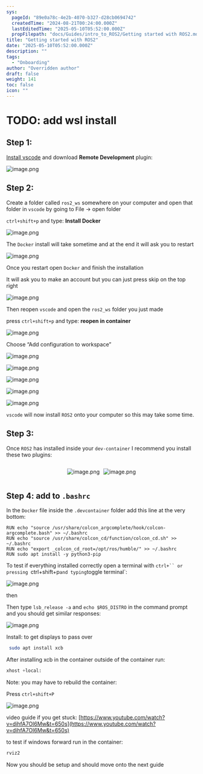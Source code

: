 ```yaml
---
sys:
  pageId: "89e0a78c-4e2b-4070-b327-d28cb0694742"
  createdTime: "2024-08-21T00:24:00.000Z"
  lastEditedTime: "2025-05-10T05:52:00.000Z"
  propFilepath: "docs/Guides/intro_to_ROS2/Getting started with ROS2.md"
title: "Getting started with ROS2"
date: "2025-05-10T05:52:00.000Z"
description: ""
tags:
  - "Onboarding"
author: "Overridden author"
draft: false
weight: 141
toc: false
icon: ""
---
```


# TODO: add wsl install

## Step 1:

[Install vscode](https://code.visualstudio.com/download) and download **Remote Development** plugin:

![image.png](https://prod-files-secure.s3.us-west-2.amazonaws.com/d518164a-d88e-44d1-a4ee-3adb3bd8bce0/efb52993-1881-4a40-b95e-6f020334f022/image.png?X-Amz-Algorithm=AWS4-HMAC-SHA256&X-Amz-Content-Sha256=UNSIGNED-PAYLOAD&X-Amz-Credential=ASIAZI2LB466YIOKMFQU%2F20250619%2Fus-west-2%2Fs3%2Faws4_request&X-Amz-Date=20250619T071010Z&X-Amz-Expires=3600&X-Amz-Security-Token=IQoJb3JpZ2luX2VjELf%2F%2F%2F%2F%2F%2F%2F%2F%2F%2FwEaCXVzLXdlc3QtMiJHMEUCIDo6w9STWzhQ5o3%2BWsYfmfAsjW0vB6pl%2FaQ08qlz%2BXt6AiEAioh1k%2B8q8A4X6U88WIdvXz41G6FsfcRC3xcdpxtA7OwqiAQIoP%2F%2F%2F%2F%2F%2F%2F%2F%2F%2FARAAGgw2Mzc0MjMxODM4MDUiDAmiiUxmyUNSCYrNUircA%2Bp3yJZ0VuF3FKkWOYU26gG0esI%2BYQIj0oli9d3baG3M8DDcAAg79WYf41SdqmW%2Bvx26tHINGTGMPVi5uD5TPAhEdrvkJGaVAZV79LuIz2Tt9oj%2B0MMhWV9ouWQBPOA4HBe8WEe2ZYzUR1a4EI4UnafqwTduj17KRW3Gsl3AexGNOpeTHC0BENLu0dE%2FTQ3ct7WvCFJJtj%2Bss6lmwJzxq%2F%2B3RxmKjx1VmnZilSqemWnrx9vo8eKoWQrWFidEVQftZksV00y%2FtJ1F1NPXJLYXMt8g0MwdHgIdKS3ekaGgKtC7CpraLwf88ladItW6LtDo2pd4Zf%2Fu12cx6neYoGcAcRs5Yo5A4Sg%2BzG7qAosN2HeVGA%2BsGLRkSAjUl7SuGjTxrz0h%2BsufGnqqEb99W1cqCkpAyVS5LSxPsf6LcJPIZTXc7K9K0QqAJnfKBROQF%2Bypw17G8EfGWF8OBb8KZEwVRrZ24OdjiLhkegTYxmK0YfakA3rFdHIfNNDqCSpj3qkRzxN6G3uok2Wbl0PAX9KMvCzrHphPxz7oG8LFZWLvZQqx2RB8GoFkdsBThbCRnHfgrDcCBXhzoxCxaWeVo8v4iSabRQeubjrkNkm94blFleCC1XuLV3WrkQ5IROCSML7fzsIGOqUB3859lpZTCLJk%2Ba1svfUwP93365nlqaOUgMGLI427T%2F8yJ%2Foim5uxCYqdfubN02QuggwhofgabKLagWtL4BeE9H0%2ByCVZ7LVQGo6ErIVPb06%2FisPzgcT9R8iv4cuSIRVz2Qj7e0l%2Bidm3dxl9Y%2FYGz2prtY4gIHdtzg%2F6IETXVN5ksCPNIfs4LoAGgCaUOjTtij5r%2Bm5xwsqVuolBQFK09otxu5tU&X-Amz-Signature=9a17ced42b37efd7940d32a8996cd1e12c4db7122b3ddc2242d69a9e64dc505e&X-Amz-SignedHeaders=host&x-amz-checksum-mode=ENABLED&x-id=GetObject)

## Step 2:

Create a folder called `ros2_ws` somewhere on your computer and open that folder in `vscode` by going to File → open folder 

`ctrl+shift+p` and type: **Install Docker**

![image.png](https://prod-files-secure.s3.us-west-2.amazonaws.com/d518164a-d88e-44d1-a4ee-3adb3bd8bce0/2269dc0e-1cd5-47ff-bceb-c04ad9b2eab0/image.png?X-Amz-Algorithm=AWS4-HMAC-SHA256&X-Amz-Content-Sha256=UNSIGNED-PAYLOAD&X-Amz-Credential=ASIAZI2LB466YIOKMFQU%2F20250619%2Fus-west-2%2Fs3%2Faws4_request&X-Amz-Date=20250619T071010Z&X-Amz-Expires=3600&X-Amz-Security-Token=IQoJb3JpZ2luX2VjELf%2F%2F%2F%2F%2F%2F%2F%2F%2F%2FwEaCXVzLXdlc3QtMiJHMEUCIDo6w9STWzhQ5o3%2BWsYfmfAsjW0vB6pl%2FaQ08qlz%2BXt6AiEAioh1k%2B8q8A4X6U88WIdvXz41G6FsfcRC3xcdpxtA7OwqiAQIoP%2F%2F%2F%2F%2F%2F%2F%2F%2F%2FARAAGgw2Mzc0MjMxODM4MDUiDAmiiUxmyUNSCYrNUircA%2Bp3yJZ0VuF3FKkWOYU26gG0esI%2BYQIj0oli9d3baG3M8DDcAAg79WYf41SdqmW%2Bvx26tHINGTGMPVi5uD5TPAhEdrvkJGaVAZV79LuIz2Tt9oj%2B0MMhWV9ouWQBPOA4HBe8WEe2ZYzUR1a4EI4UnafqwTduj17KRW3Gsl3AexGNOpeTHC0BENLu0dE%2FTQ3ct7WvCFJJtj%2Bss6lmwJzxq%2F%2B3RxmKjx1VmnZilSqemWnrx9vo8eKoWQrWFidEVQftZksV00y%2FtJ1F1NPXJLYXMt8g0MwdHgIdKS3ekaGgKtC7CpraLwf88ladItW6LtDo2pd4Zf%2Fu12cx6neYoGcAcRs5Yo5A4Sg%2BzG7qAosN2HeVGA%2BsGLRkSAjUl7SuGjTxrz0h%2BsufGnqqEb99W1cqCkpAyVS5LSxPsf6LcJPIZTXc7K9K0QqAJnfKBROQF%2Bypw17G8EfGWF8OBb8KZEwVRrZ24OdjiLhkegTYxmK0YfakA3rFdHIfNNDqCSpj3qkRzxN6G3uok2Wbl0PAX9KMvCzrHphPxz7oG8LFZWLvZQqx2RB8GoFkdsBThbCRnHfgrDcCBXhzoxCxaWeVo8v4iSabRQeubjrkNkm94blFleCC1XuLV3WrkQ5IROCSML7fzsIGOqUB3859lpZTCLJk%2Ba1svfUwP93365nlqaOUgMGLI427T%2F8yJ%2Foim5uxCYqdfubN02QuggwhofgabKLagWtL4BeE9H0%2ByCVZ7LVQGo6ErIVPb06%2FisPzgcT9R8iv4cuSIRVz2Qj7e0l%2Bidm3dxl9Y%2FYGz2prtY4gIHdtzg%2F6IETXVN5ksCPNIfs4LoAGgCaUOjTtij5r%2Bm5xwsqVuolBQFK09otxu5tU&X-Amz-Signature=d0ca2945209fde7545e4c4680433eacd50bdb488c9b8feb082424585b55445d0&X-Amz-SignedHeaders=host&x-amz-checksum-mode=ENABLED&x-id=GetObject)

The `Docker` install will take sometime and at the end it will ask you to restart

![image.png](https://prod-files-secure.s3.us-west-2.amazonaws.com/d518164a-d88e-44d1-a4ee-3adb3bd8bce0/ed233f78-be33-4b1f-b89c-9c346c0e961e/image.png?X-Amz-Algorithm=AWS4-HMAC-SHA256&X-Amz-Content-Sha256=UNSIGNED-PAYLOAD&X-Amz-Credential=ASIAZI2LB466YIOKMFQU%2F20250619%2Fus-west-2%2Fs3%2Faws4_request&X-Amz-Date=20250619T071010Z&X-Amz-Expires=3600&X-Amz-Security-Token=IQoJb3JpZ2luX2VjELf%2F%2F%2F%2F%2F%2F%2F%2F%2F%2FwEaCXVzLXdlc3QtMiJHMEUCIDo6w9STWzhQ5o3%2BWsYfmfAsjW0vB6pl%2FaQ08qlz%2BXt6AiEAioh1k%2B8q8A4X6U88WIdvXz41G6FsfcRC3xcdpxtA7OwqiAQIoP%2F%2F%2F%2F%2F%2F%2F%2F%2F%2FARAAGgw2Mzc0MjMxODM4MDUiDAmiiUxmyUNSCYrNUircA%2Bp3yJZ0VuF3FKkWOYU26gG0esI%2BYQIj0oli9d3baG3M8DDcAAg79WYf41SdqmW%2Bvx26tHINGTGMPVi5uD5TPAhEdrvkJGaVAZV79LuIz2Tt9oj%2B0MMhWV9ouWQBPOA4HBe8WEe2ZYzUR1a4EI4UnafqwTduj17KRW3Gsl3AexGNOpeTHC0BENLu0dE%2FTQ3ct7WvCFJJtj%2Bss6lmwJzxq%2F%2B3RxmKjx1VmnZilSqemWnrx9vo8eKoWQrWFidEVQftZksV00y%2FtJ1F1NPXJLYXMt8g0MwdHgIdKS3ekaGgKtC7CpraLwf88ladItW6LtDo2pd4Zf%2Fu12cx6neYoGcAcRs5Yo5A4Sg%2BzG7qAosN2HeVGA%2BsGLRkSAjUl7SuGjTxrz0h%2BsufGnqqEb99W1cqCkpAyVS5LSxPsf6LcJPIZTXc7K9K0QqAJnfKBROQF%2Bypw17G8EfGWF8OBb8KZEwVRrZ24OdjiLhkegTYxmK0YfakA3rFdHIfNNDqCSpj3qkRzxN6G3uok2Wbl0PAX9KMvCzrHphPxz7oG8LFZWLvZQqx2RB8GoFkdsBThbCRnHfgrDcCBXhzoxCxaWeVo8v4iSabRQeubjrkNkm94blFleCC1XuLV3WrkQ5IROCSML7fzsIGOqUB3859lpZTCLJk%2Ba1svfUwP93365nlqaOUgMGLI427T%2F8yJ%2Foim5uxCYqdfubN02QuggwhofgabKLagWtL4BeE9H0%2ByCVZ7LVQGo6ErIVPb06%2FisPzgcT9R8iv4cuSIRVz2Qj7e0l%2Bidm3dxl9Y%2FYGz2prtY4gIHdtzg%2F6IETXVN5ksCPNIfs4LoAGgCaUOjTtij5r%2Bm5xwsqVuolBQFK09otxu5tU&X-Amz-Signature=8b8d6ccf3246421a6abb05ddef6f72fe3eaba8ce0d6a4776e1d06138e4fa5c55&X-Amz-SignedHeaders=host&x-amz-checksum-mode=ENABLED&x-id=GetObject)

Once you restart open `Docker` and finish the installation

It will ask you to make an account but you can just press skip on the top right

![image.png](https://prod-files-secure.s3.us-west-2.amazonaws.com/d518164a-d88e-44d1-a4ee-3adb3bd8bce0/21010ad9-1659-4fd9-9f59-9932a09b2a3d/image.png?X-Amz-Algorithm=AWS4-HMAC-SHA256&X-Amz-Content-Sha256=UNSIGNED-PAYLOAD&X-Amz-Credential=ASIAZI2LB466YIOKMFQU%2F20250619%2Fus-west-2%2Fs3%2Faws4_request&X-Amz-Date=20250619T071010Z&X-Amz-Expires=3600&X-Amz-Security-Token=IQoJb3JpZ2luX2VjELf%2F%2F%2F%2F%2F%2F%2F%2F%2F%2FwEaCXVzLXdlc3QtMiJHMEUCIDo6w9STWzhQ5o3%2BWsYfmfAsjW0vB6pl%2FaQ08qlz%2BXt6AiEAioh1k%2B8q8A4X6U88WIdvXz41G6FsfcRC3xcdpxtA7OwqiAQIoP%2F%2F%2F%2F%2F%2F%2F%2F%2F%2FARAAGgw2Mzc0MjMxODM4MDUiDAmiiUxmyUNSCYrNUircA%2Bp3yJZ0VuF3FKkWOYU26gG0esI%2BYQIj0oli9d3baG3M8DDcAAg79WYf41SdqmW%2Bvx26tHINGTGMPVi5uD5TPAhEdrvkJGaVAZV79LuIz2Tt9oj%2B0MMhWV9ouWQBPOA4HBe8WEe2ZYzUR1a4EI4UnafqwTduj17KRW3Gsl3AexGNOpeTHC0BENLu0dE%2FTQ3ct7WvCFJJtj%2Bss6lmwJzxq%2F%2B3RxmKjx1VmnZilSqemWnrx9vo8eKoWQrWFidEVQftZksV00y%2FtJ1F1NPXJLYXMt8g0MwdHgIdKS3ekaGgKtC7CpraLwf88ladItW6LtDo2pd4Zf%2Fu12cx6neYoGcAcRs5Yo5A4Sg%2BzG7qAosN2HeVGA%2BsGLRkSAjUl7SuGjTxrz0h%2BsufGnqqEb99W1cqCkpAyVS5LSxPsf6LcJPIZTXc7K9K0QqAJnfKBROQF%2Bypw17G8EfGWF8OBb8KZEwVRrZ24OdjiLhkegTYxmK0YfakA3rFdHIfNNDqCSpj3qkRzxN6G3uok2Wbl0PAX9KMvCzrHphPxz7oG8LFZWLvZQqx2RB8GoFkdsBThbCRnHfgrDcCBXhzoxCxaWeVo8v4iSabRQeubjrkNkm94blFleCC1XuLV3WrkQ5IROCSML7fzsIGOqUB3859lpZTCLJk%2Ba1svfUwP93365nlqaOUgMGLI427T%2F8yJ%2Foim5uxCYqdfubN02QuggwhofgabKLagWtL4BeE9H0%2ByCVZ7LVQGo6ErIVPb06%2FisPzgcT9R8iv4cuSIRVz2Qj7e0l%2Bidm3dxl9Y%2FYGz2prtY4gIHdtzg%2F6IETXVN5ksCPNIfs4LoAGgCaUOjTtij5r%2Bm5xwsqVuolBQFK09otxu5tU&X-Amz-Signature=e4adde2e9276d6616ed98a3f0f177bc85ce2fe696d4c4a2ddc661e09d428c987&X-Amz-SignedHeaders=host&x-amz-checksum-mode=ENABLED&x-id=GetObject)

Then reopen `vscode` and open the `ros2_ws` folder you just made

press `ctrl+shift+p` and type: **reopen in container**

![image.png](https://prod-files-secure.s3.us-west-2.amazonaws.com/d518164a-d88e-44d1-a4ee-3adb3bd8bce0/4e93b8c2-41ad-488c-8095-c74205196118/image.png?X-Amz-Algorithm=AWS4-HMAC-SHA256&X-Amz-Content-Sha256=UNSIGNED-PAYLOAD&X-Amz-Credential=ASIAZI2LB466YIOKMFQU%2F20250619%2Fus-west-2%2Fs3%2Faws4_request&X-Amz-Date=20250619T071010Z&X-Amz-Expires=3600&X-Amz-Security-Token=IQoJb3JpZ2luX2VjELf%2F%2F%2F%2F%2F%2F%2F%2F%2F%2FwEaCXVzLXdlc3QtMiJHMEUCIDo6w9STWzhQ5o3%2BWsYfmfAsjW0vB6pl%2FaQ08qlz%2BXt6AiEAioh1k%2B8q8A4X6U88WIdvXz41G6FsfcRC3xcdpxtA7OwqiAQIoP%2F%2F%2F%2F%2F%2F%2F%2F%2F%2FARAAGgw2Mzc0MjMxODM4MDUiDAmiiUxmyUNSCYrNUircA%2Bp3yJZ0VuF3FKkWOYU26gG0esI%2BYQIj0oli9d3baG3M8DDcAAg79WYf41SdqmW%2Bvx26tHINGTGMPVi5uD5TPAhEdrvkJGaVAZV79LuIz2Tt9oj%2B0MMhWV9ouWQBPOA4HBe8WEe2ZYzUR1a4EI4UnafqwTduj17KRW3Gsl3AexGNOpeTHC0BENLu0dE%2FTQ3ct7WvCFJJtj%2Bss6lmwJzxq%2F%2B3RxmKjx1VmnZilSqemWnrx9vo8eKoWQrWFidEVQftZksV00y%2FtJ1F1NPXJLYXMt8g0MwdHgIdKS3ekaGgKtC7CpraLwf88ladItW6LtDo2pd4Zf%2Fu12cx6neYoGcAcRs5Yo5A4Sg%2BzG7qAosN2HeVGA%2BsGLRkSAjUl7SuGjTxrz0h%2BsufGnqqEb99W1cqCkpAyVS5LSxPsf6LcJPIZTXc7K9K0QqAJnfKBROQF%2Bypw17G8EfGWF8OBb8KZEwVRrZ24OdjiLhkegTYxmK0YfakA3rFdHIfNNDqCSpj3qkRzxN6G3uok2Wbl0PAX9KMvCzrHphPxz7oG8LFZWLvZQqx2RB8GoFkdsBThbCRnHfgrDcCBXhzoxCxaWeVo8v4iSabRQeubjrkNkm94blFleCC1XuLV3WrkQ5IROCSML7fzsIGOqUB3859lpZTCLJk%2Ba1svfUwP93365nlqaOUgMGLI427T%2F8yJ%2Foim5uxCYqdfubN02QuggwhofgabKLagWtL4BeE9H0%2ByCVZ7LVQGo6ErIVPb06%2FisPzgcT9R8iv4cuSIRVz2Qj7e0l%2Bidm3dxl9Y%2FYGz2prtY4gIHdtzg%2F6IETXVN5ksCPNIfs4LoAGgCaUOjTtij5r%2Bm5xwsqVuolBQFK09otxu5tU&X-Amz-Signature=8d175dcb1d9ea16d24cb4c405a4d656918892569940897f43a8d8f3685e2646d&X-Amz-SignedHeaders=host&x-amz-checksum-mode=ENABLED&x-id=GetObject)

Choose “Add configuration to workspace”

![image.png](https://prod-files-secure.s3.us-west-2.amazonaws.com/d518164a-d88e-44d1-a4ee-3adb3bd8bce0/9560b282-5060-4989-ba37-97e7b2c22476/image.png?X-Amz-Algorithm=AWS4-HMAC-SHA256&X-Amz-Content-Sha256=UNSIGNED-PAYLOAD&X-Amz-Credential=ASIAZI2LB466YIOKMFQU%2F20250619%2Fus-west-2%2Fs3%2Faws4_request&X-Amz-Date=20250619T071010Z&X-Amz-Expires=3600&X-Amz-Security-Token=IQoJb3JpZ2luX2VjELf%2F%2F%2F%2F%2F%2F%2F%2F%2F%2FwEaCXVzLXdlc3QtMiJHMEUCIDo6w9STWzhQ5o3%2BWsYfmfAsjW0vB6pl%2FaQ08qlz%2BXt6AiEAioh1k%2B8q8A4X6U88WIdvXz41G6FsfcRC3xcdpxtA7OwqiAQIoP%2F%2F%2F%2F%2F%2F%2F%2F%2F%2FARAAGgw2Mzc0MjMxODM4MDUiDAmiiUxmyUNSCYrNUircA%2Bp3yJZ0VuF3FKkWOYU26gG0esI%2BYQIj0oli9d3baG3M8DDcAAg79WYf41SdqmW%2Bvx26tHINGTGMPVi5uD5TPAhEdrvkJGaVAZV79LuIz2Tt9oj%2B0MMhWV9ouWQBPOA4HBe8WEe2ZYzUR1a4EI4UnafqwTduj17KRW3Gsl3AexGNOpeTHC0BENLu0dE%2FTQ3ct7WvCFJJtj%2Bss6lmwJzxq%2F%2B3RxmKjx1VmnZilSqemWnrx9vo8eKoWQrWFidEVQftZksV00y%2FtJ1F1NPXJLYXMt8g0MwdHgIdKS3ekaGgKtC7CpraLwf88ladItW6LtDo2pd4Zf%2Fu12cx6neYoGcAcRs5Yo5A4Sg%2BzG7qAosN2HeVGA%2BsGLRkSAjUl7SuGjTxrz0h%2BsufGnqqEb99W1cqCkpAyVS5LSxPsf6LcJPIZTXc7K9K0QqAJnfKBROQF%2Bypw17G8EfGWF8OBb8KZEwVRrZ24OdjiLhkegTYxmK0YfakA3rFdHIfNNDqCSpj3qkRzxN6G3uok2Wbl0PAX9KMvCzrHphPxz7oG8LFZWLvZQqx2RB8GoFkdsBThbCRnHfgrDcCBXhzoxCxaWeVo8v4iSabRQeubjrkNkm94blFleCC1XuLV3WrkQ5IROCSML7fzsIGOqUB3859lpZTCLJk%2Ba1svfUwP93365nlqaOUgMGLI427T%2F8yJ%2Foim5uxCYqdfubN02QuggwhofgabKLagWtL4BeE9H0%2ByCVZ7LVQGo6ErIVPb06%2FisPzgcT9R8iv4cuSIRVz2Qj7e0l%2Bidm3dxl9Y%2FYGz2prtY4gIHdtzg%2F6IETXVN5ksCPNIfs4LoAGgCaUOjTtij5r%2Bm5xwsqVuolBQFK09otxu5tU&X-Amz-Signature=0c764740256551da54ecbdebd13822bd56c9117928bf9f6ce1f87aacb41aaf8f&X-Amz-SignedHeaders=host&x-amz-checksum-mode=ENABLED&x-id=GetObject)

![image.png](https://prod-files-secure.s3.us-west-2.amazonaws.com/d518164a-d88e-44d1-a4ee-3adb3bd8bce0/2ee63f81-886b-48e8-a553-dc6e5eac99e4/image.png?X-Amz-Algorithm=AWS4-HMAC-SHA256&X-Amz-Content-Sha256=UNSIGNED-PAYLOAD&X-Amz-Credential=ASIAZI2LB466YIOKMFQU%2F20250619%2Fus-west-2%2Fs3%2Faws4_request&X-Amz-Date=20250619T071010Z&X-Amz-Expires=3600&X-Amz-Security-Token=IQoJb3JpZ2luX2VjELf%2F%2F%2F%2F%2F%2F%2F%2F%2F%2FwEaCXVzLXdlc3QtMiJHMEUCIDo6w9STWzhQ5o3%2BWsYfmfAsjW0vB6pl%2FaQ08qlz%2BXt6AiEAioh1k%2B8q8A4X6U88WIdvXz41G6FsfcRC3xcdpxtA7OwqiAQIoP%2F%2F%2F%2F%2F%2F%2F%2F%2F%2FARAAGgw2Mzc0MjMxODM4MDUiDAmiiUxmyUNSCYrNUircA%2Bp3yJZ0VuF3FKkWOYU26gG0esI%2BYQIj0oli9d3baG3M8DDcAAg79WYf41SdqmW%2Bvx26tHINGTGMPVi5uD5TPAhEdrvkJGaVAZV79LuIz2Tt9oj%2B0MMhWV9ouWQBPOA4HBe8WEe2ZYzUR1a4EI4UnafqwTduj17KRW3Gsl3AexGNOpeTHC0BENLu0dE%2FTQ3ct7WvCFJJtj%2Bss6lmwJzxq%2F%2B3RxmKjx1VmnZilSqemWnrx9vo8eKoWQrWFidEVQftZksV00y%2FtJ1F1NPXJLYXMt8g0MwdHgIdKS3ekaGgKtC7CpraLwf88ladItW6LtDo2pd4Zf%2Fu12cx6neYoGcAcRs5Yo5A4Sg%2BzG7qAosN2HeVGA%2BsGLRkSAjUl7SuGjTxrz0h%2BsufGnqqEb99W1cqCkpAyVS5LSxPsf6LcJPIZTXc7K9K0QqAJnfKBROQF%2Bypw17G8EfGWF8OBb8KZEwVRrZ24OdjiLhkegTYxmK0YfakA3rFdHIfNNDqCSpj3qkRzxN6G3uok2Wbl0PAX9KMvCzrHphPxz7oG8LFZWLvZQqx2RB8GoFkdsBThbCRnHfgrDcCBXhzoxCxaWeVo8v4iSabRQeubjrkNkm94blFleCC1XuLV3WrkQ5IROCSML7fzsIGOqUB3859lpZTCLJk%2Ba1svfUwP93365nlqaOUgMGLI427T%2F8yJ%2Foim5uxCYqdfubN02QuggwhofgabKLagWtL4BeE9H0%2ByCVZ7LVQGo6ErIVPb06%2FisPzgcT9R8iv4cuSIRVz2Qj7e0l%2Bidm3dxl9Y%2FYGz2prtY4gIHdtzg%2F6IETXVN5ksCPNIfs4LoAGgCaUOjTtij5r%2Bm5xwsqVuolBQFK09otxu5tU&X-Amz-Signature=e45558270824605889eed28269085e1b7b41a5618ab7fc2654b879da349235b4&X-Amz-SignedHeaders=host&x-amz-checksum-mode=ENABLED&x-id=GetObject)

![image.png](https://prod-files-secure.s3.us-west-2.amazonaws.com/d518164a-d88e-44d1-a4ee-3adb3bd8bce0/ae1580b2-b048-407e-aed9-b584224a7a04/image.png?X-Amz-Algorithm=AWS4-HMAC-SHA256&X-Amz-Content-Sha256=UNSIGNED-PAYLOAD&X-Amz-Credential=ASIAZI2LB466YIOKMFQU%2F20250619%2Fus-west-2%2Fs3%2Faws4_request&X-Amz-Date=20250619T071010Z&X-Amz-Expires=3600&X-Amz-Security-Token=IQoJb3JpZ2luX2VjELf%2F%2F%2F%2F%2F%2F%2F%2F%2F%2FwEaCXVzLXdlc3QtMiJHMEUCIDo6w9STWzhQ5o3%2BWsYfmfAsjW0vB6pl%2FaQ08qlz%2BXt6AiEAioh1k%2B8q8A4X6U88WIdvXz41G6FsfcRC3xcdpxtA7OwqiAQIoP%2F%2F%2F%2F%2F%2F%2F%2F%2F%2FARAAGgw2Mzc0MjMxODM4MDUiDAmiiUxmyUNSCYrNUircA%2Bp3yJZ0VuF3FKkWOYU26gG0esI%2BYQIj0oli9d3baG3M8DDcAAg79WYf41SdqmW%2Bvx26tHINGTGMPVi5uD5TPAhEdrvkJGaVAZV79LuIz2Tt9oj%2B0MMhWV9ouWQBPOA4HBe8WEe2ZYzUR1a4EI4UnafqwTduj17KRW3Gsl3AexGNOpeTHC0BENLu0dE%2FTQ3ct7WvCFJJtj%2Bss6lmwJzxq%2F%2B3RxmKjx1VmnZilSqemWnrx9vo8eKoWQrWFidEVQftZksV00y%2FtJ1F1NPXJLYXMt8g0MwdHgIdKS3ekaGgKtC7CpraLwf88ladItW6LtDo2pd4Zf%2Fu12cx6neYoGcAcRs5Yo5A4Sg%2BzG7qAosN2HeVGA%2BsGLRkSAjUl7SuGjTxrz0h%2BsufGnqqEb99W1cqCkpAyVS5LSxPsf6LcJPIZTXc7K9K0QqAJnfKBROQF%2Bypw17G8EfGWF8OBb8KZEwVRrZ24OdjiLhkegTYxmK0YfakA3rFdHIfNNDqCSpj3qkRzxN6G3uok2Wbl0PAX9KMvCzrHphPxz7oG8LFZWLvZQqx2RB8GoFkdsBThbCRnHfgrDcCBXhzoxCxaWeVo8v4iSabRQeubjrkNkm94blFleCC1XuLV3WrkQ5IROCSML7fzsIGOqUB3859lpZTCLJk%2Ba1svfUwP93365nlqaOUgMGLI427T%2F8yJ%2Foim5uxCYqdfubN02QuggwhofgabKLagWtL4BeE9H0%2ByCVZ7LVQGo6ErIVPb06%2FisPzgcT9R8iv4cuSIRVz2Qj7e0l%2Bidm3dxl9Y%2FYGz2prtY4gIHdtzg%2F6IETXVN5ksCPNIfs4LoAGgCaUOjTtij5r%2Bm5xwsqVuolBQFK09otxu5tU&X-Amz-Signature=2200d97908d23c1397469fdf9d47ba2c9d2948afc53a141e0fb9d8037af44fb6&X-Amz-SignedHeaders=host&x-amz-checksum-mode=ENABLED&x-id=GetObject)

![image.png](https://prod-files-secure.s3.us-west-2.amazonaws.com/d518164a-d88e-44d1-a4ee-3adb3bd8bce0/53255b28-f75e-430f-b9e3-c0ac8577e42b/image.png?X-Amz-Algorithm=AWS4-HMAC-SHA256&X-Amz-Content-Sha256=UNSIGNED-PAYLOAD&X-Amz-Credential=ASIAZI2LB466YIOKMFQU%2F20250619%2Fus-west-2%2Fs3%2Faws4_request&X-Amz-Date=20250619T071010Z&X-Amz-Expires=3600&X-Amz-Security-Token=IQoJb3JpZ2luX2VjELf%2F%2F%2F%2F%2F%2F%2F%2F%2F%2FwEaCXVzLXdlc3QtMiJHMEUCIDo6w9STWzhQ5o3%2BWsYfmfAsjW0vB6pl%2FaQ08qlz%2BXt6AiEAioh1k%2B8q8A4X6U88WIdvXz41G6FsfcRC3xcdpxtA7OwqiAQIoP%2F%2F%2F%2F%2F%2F%2F%2F%2F%2FARAAGgw2Mzc0MjMxODM4MDUiDAmiiUxmyUNSCYrNUircA%2Bp3yJZ0VuF3FKkWOYU26gG0esI%2BYQIj0oli9d3baG3M8DDcAAg79WYf41SdqmW%2Bvx26tHINGTGMPVi5uD5TPAhEdrvkJGaVAZV79LuIz2Tt9oj%2B0MMhWV9ouWQBPOA4HBe8WEe2ZYzUR1a4EI4UnafqwTduj17KRW3Gsl3AexGNOpeTHC0BENLu0dE%2FTQ3ct7WvCFJJtj%2Bss6lmwJzxq%2F%2B3RxmKjx1VmnZilSqemWnrx9vo8eKoWQrWFidEVQftZksV00y%2FtJ1F1NPXJLYXMt8g0MwdHgIdKS3ekaGgKtC7CpraLwf88ladItW6LtDo2pd4Zf%2Fu12cx6neYoGcAcRs5Yo5A4Sg%2BzG7qAosN2HeVGA%2BsGLRkSAjUl7SuGjTxrz0h%2BsufGnqqEb99W1cqCkpAyVS5LSxPsf6LcJPIZTXc7K9K0QqAJnfKBROQF%2Bypw17G8EfGWF8OBb8KZEwVRrZ24OdjiLhkegTYxmK0YfakA3rFdHIfNNDqCSpj3qkRzxN6G3uok2Wbl0PAX9KMvCzrHphPxz7oG8LFZWLvZQqx2RB8GoFkdsBThbCRnHfgrDcCBXhzoxCxaWeVo8v4iSabRQeubjrkNkm94blFleCC1XuLV3WrkQ5IROCSML7fzsIGOqUB3859lpZTCLJk%2Ba1svfUwP93365nlqaOUgMGLI427T%2F8yJ%2Foim5uxCYqdfubN02QuggwhofgabKLagWtL4BeE9H0%2ByCVZ7LVQGo6ErIVPb06%2FisPzgcT9R8iv4cuSIRVz2Qj7e0l%2Bidm3dxl9Y%2FYGz2prtY4gIHdtzg%2F6IETXVN5ksCPNIfs4LoAGgCaUOjTtij5r%2Bm5xwsqVuolBQFK09otxu5tU&X-Amz-Signature=9f4aec25c9dcd69bcb2b60abb34fdd9028847a13f9fb86cba0635455a4de1bae&X-Amz-SignedHeaders=host&x-amz-checksum-mode=ENABLED&x-id=GetObject)

![image.png](https://prod-files-secure.s3.us-west-2.amazonaws.com/d518164a-d88e-44d1-a4ee-3adb3bd8bce0/7c562767-5af9-4ffb-97d1-327bcdf4ee00/image.png?X-Amz-Algorithm=AWS4-HMAC-SHA256&X-Amz-Content-Sha256=UNSIGNED-PAYLOAD&X-Amz-Credential=ASIAZI2LB466YIOKMFQU%2F20250619%2Fus-west-2%2Fs3%2Faws4_request&X-Amz-Date=20250619T071010Z&X-Amz-Expires=3600&X-Amz-Security-Token=IQoJb3JpZ2luX2VjELf%2F%2F%2F%2F%2F%2F%2F%2F%2F%2FwEaCXVzLXdlc3QtMiJHMEUCIDo6w9STWzhQ5o3%2BWsYfmfAsjW0vB6pl%2FaQ08qlz%2BXt6AiEAioh1k%2B8q8A4X6U88WIdvXz41G6FsfcRC3xcdpxtA7OwqiAQIoP%2F%2F%2F%2F%2F%2F%2F%2F%2F%2FARAAGgw2Mzc0MjMxODM4MDUiDAmiiUxmyUNSCYrNUircA%2Bp3yJZ0VuF3FKkWOYU26gG0esI%2BYQIj0oli9d3baG3M8DDcAAg79WYf41SdqmW%2Bvx26tHINGTGMPVi5uD5TPAhEdrvkJGaVAZV79LuIz2Tt9oj%2B0MMhWV9ouWQBPOA4HBe8WEe2ZYzUR1a4EI4UnafqwTduj17KRW3Gsl3AexGNOpeTHC0BENLu0dE%2FTQ3ct7WvCFJJtj%2Bss6lmwJzxq%2F%2B3RxmKjx1VmnZilSqemWnrx9vo8eKoWQrWFidEVQftZksV00y%2FtJ1F1NPXJLYXMt8g0MwdHgIdKS3ekaGgKtC7CpraLwf88ladItW6LtDo2pd4Zf%2Fu12cx6neYoGcAcRs5Yo5A4Sg%2BzG7qAosN2HeVGA%2BsGLRkSAjUl7SuGjTxrz0h%2BsufGnqqEb99W1cqCkpAyVS5LSxPsf6LcJPIZTXc7K9K0QqAJnfKBROQF%2Bypw17G8EfGWF8OBb8KZEwVRrZ24OdjiLhkegTYxmK0YfakA3rFdHIfNNDqCSpj3qkRzxN6G3uok2Wbl0PAX9KMvCzrHphPxz7oG8LFZWLvZQqx2RB8GoFkdsBThbCRnHfgrDcCBXhzoxCxaWeVo8v4iSabRQeubjrkNkm94blFleCC1XuLV3WrkQ5IROCSML7fzsIGOqUB3859lpZTCLJk%2Ba1svfUwP93365nlqaOUgMGLI427T%2F8yJ%2Foim5uxCYqdfubN02QuggwhofgabKLagWtL4BeE9H0%2ByCVZ7LVQGo6ErIVPb06%2FisPzgcT9R8iv4cuSIRVz2Qj7e0l%2Bidm3dxl9Y%2FYGz2prtY4gIHdtzg%2F6IETXVN5ksCPNIfs4LoAGgCaUOjTtij5r%2Bm5xwsqVuolBQFK09otxu5tU&X-Amz-Signature=3a87e656b2f248ed85c8699259e410d8c5abd0d578b2201918b1425666be7cc4&X-Amz-SignedHeaders=host&x-amz-checksum-mode=ENABLED&x-id=GetObject)

`vscode` will now install `ROS2` onto your computer so this may take some time.

## Step 3:

Once `ROS2` has installed inside your `dev-container` I recommend you install these two plugins:

<div style="display: flex;flex-direction: row; column-gap:10px; max-width: 630px;justify-content: center;">
<div>

![image.png](https://prod-files-secure.s3.us-west-2.amazonaws.com/d518164a-d88e-44d1-a4ee-3adb3bd8bce0/3fc3d550-5a54-4ba1-ba6b-faa01cdb7369/image.png?X-Amz-Algorithm=AWS4-HMAC-SHA256&X-Amz-Content-Sha256=UNSIGNED-PAYLOAD&X-Amz-Credential=ASIAZI2LB46625PRFWZH%2F20250619%2Fus-west-2%2Fs3%2Faws4_request&X-Amz-Date=20250619T071011Z&X-Amz-Expires=3600&X-Amz-Security-Token=IQoJb3JpZ2luX2VjELf%2F%2F%2F%2F%2F%2F%2F%2F%2F%2FwEaCXVzLXdlc3QtMiJHMEUCIQD5LehMOE8PEThvolx%2B8KI4LTkdbzjfFqnMB9GWc8d6DAIgVtnsHTRxrQ8cXJpPYmytllKmMcc2ppXtDUTUa%2Bsvf9IqiAQIoP%2F%2F%2F%2F%2F%2F%2F%2F%2F%2FARAAGgw2Mzc0MjMxODM4MDUiDFdd0sEVfRYuTyhcZyrcAyiV83KRMAXGB2Ed41mvt%2FdRhFqagdze1K5YM7Ims04kaejdfa1bVHnmZdpUZIpS8f%2FFSwbbzD99I0wwDzCLPD2SkSFmHXmd4Vpb7PJDEwcv0ibzcu6JQlG%2F8PjQro2rC02wXvnf4V1a5sQt7ydgBGANnvdxP%2BMy3OpJemSj6DVq8dHO6hOUI8hj2f3gfYs%2FSftYlca3pIOFSUR4Q%2B6I9Cnthvf8iJ9OdiSstp2xyNtSzHy8LFOM74YivTnRYBDKZ%2Fa2Ilf9IRpXxDdaXf0gh76zPktROtGAM3Yua6OaSD8R%2FKYxQWh4V%2B47Qp7xxmwTc3WFdeFvcxvoAcGTEJHupYT8UDWJcyjb9PXYGW8ZrTEQKx88oQqXXc6hdneONWkOpiUVJF4pLteMdV05WFsgELparIGEtnoAHJBef1HOzPRaD%2FWNRa97s%2FFveQD%2Bxs2WfRTK0%2B1my6JSYiDZuiIinbYW5PMlFZFgY22Gdobd5e54lMHuOe6IbjRWrbkkqp%2Br5gCor16%2BV2eEnAOnjB9CJB9Q%2BPo7Yxn5HcnnGU1OZ0KFsKSIZEagpHGJbnxOq6vK%2FxV7ZbT5YONMAd2XvlK3LKcH2J2TLwxCIwbA%2F2YYq3MqMFyhboCu856dzUaRMILfzsIGOqUBk9orap8%2FxCLUOxGevs64NtfPWLUlJ9%2B5GjR5bbIQkvYOhWwp%2BP%2FgvYflrTP0OJq%2FoGTpkrJmzNLHvK%2FN1zZPdNneC%2FfbMOBydjpnxtcRSBMeQ12Po714FQt7RG5bVa54M4J9ZQSYy3Y%2Fo5ZHZ1iFYQQtwpRjninnVoHjyEeNCuL3fKxF8Se%2BsXku69bUDg55d4%2FrP7MG4bxdE6YwZataHSY17L1o&X-Amz-Signature=9a177e5bc2fd7035985cbb50e9541b1c8267cb397c8f616588077b5ae72c3f11&X-Amz-SignedHeaders=host&x-amz-checksum-mode=ENABLED&x-id=GetObject)

</div>
<div>

![image.png](https://prod-files-secure.s3.us-west-2.amazonaws.com/d518164a-d88e-44d1-a4ee-3adb3bd8bce0/d994cc66-13c2-4093-a5a3-f84cf4601a82/image.png?X-Amz-Algorithm=AWS4-HMAC-SHA256&X-Amz-Content-Sha256=UNSIGNED-PAYLOAD&X-Amz-Credential=ASIAZI2LB466QASE4VGO%2F20250619%2Fus-west-2%2Fs3%2Faws4_request&X-Amz-Date=20250619T071012Z&X-Amz-Expires=3600&X-Amz-Security-Token=IQoJb3JpZ2luX2VjELf%2F%2F%2F%2F%2F%2F%2F%2F%2F%2FwEaCXVzLXdlc3QtMiJHMEUCIApL7DuYVcgkWvychFPbQqXrdPbbHzJ%2FQdWbhucr0WmFAiEArZTs6%2F1JdJ17Mlq%2FB%2Ff0cTFojmFI1rVzg7tZ3ln53wcqiAQIoP%2F%2F%2F%2F%2F%2F%2F%2F%2F%2FARAAGgw2Mzc0MjMxODM4MDUiDEaVAunb2mP5di23JyrcAyY3JN0bC6G4b0FlQHzBSsNi%2FKR80gXweo0yTLUGJ6ab5ZQtz3KjFGfJNL%2BBIT54ypwu408R%2BZd5Pf0XBJI7pr0vFZaCOsqfIsUl8q7BK%2FDlny3T33SIcJd12MWGPp17Pz2gwJf2Z3v9zi7Hnn%2FE0xCAM3nsZYnUTfuHEGbI8gE2tS8Qc6DLl2At4bw3jbzzuWHwO88LcxxkhWRsjc%2F%2FxZCWtRGwqvLZJ83OnokHXlVL347gePUBIDiD8KbRqOrMODnxO1iEA4%2F9oNHMaf%2BDYldwStJVSQCAZcX0EpU0uVkeG3ZllMMLIyfbgVBbD3mOTqetYuiYGYTxup9QZMZdedGeugPZV73ojgldZu%2F4nE%2BSaJI2f7nlrH2dsuF9Ikh5Yic5LVDUMcskwdIerC09nL%2BGstD1w7XzHTLFdVi%2BUfh1K4OnnB%2FV3U8mytcNNkL%2BEeiie2YRvHD1DOBGI1286rjdekLlFw2Ulex5H%2F%2BTwk1Hy3nBkfWmTGnHIGmRebCCMexh%2BzUEul3TZc3C%2Fdvlqj83heLaBaZ6U6VFxekeGQ7wCH1Utlk4gRcClG1W7sEI0qpnRgMnSVOsEVHI%2BWlXLHW8ECuOH9xQ%2BI%2BSYTgn3%2FLbPSqcVZp3nJ0HNLIOMNvfzsIGOqUB6tJfbTqWomcgqSQt4RMBslZ29CevhBUJ1h8KnMluDBAzXvoLb7mpdxFD9bOUGLCGMMHWJTQFmWCy2KXasLdOyzIcN3xbgs5NTIE9K9TtaYc38Mi92itTdLNXkl6ArdSncsZRf%2BfITIdpF9Vo%2FWLTbPxkh0ak7KGhdCM%2FbR1ENb794pWRP%2FwoHhUJCiOlSGvOb2rbUmR82ycJ56oG39IALaCQn3R5&X-Amz-Signature=32406d43d733bba307f8c5f629f3def6409f7c73b7b7a3a8d79cc073fbf699e5&X-Amz-SignedHeaders=host&x-amz-checksum-mode=ENABLED&x-id=GetObject)

</div>
</div>

## Step 4: add to `.bashrc`

In the `Docker` file inside the `.devcontainer` folder add this line at the very bottom: 

```docker
RUN echo "source /usr/share/colcon_argcomplete/hook/colcon-argcomplete.bash" >> ~/.bashrc
RUN echo "source /usr/share/colcon_cd/function/colcon_cd.sh" >> ~/.bashrc
RUN echo "export _colcon_cd_root=/opt/ros/humble/" >> ~/.bashrc
RUN sudo apt install -y python3-pip 
```

To test if everything installed correctly open a terminal with `ctrl+`` or pressing `ctrl+shift+p` and typing `toggle terminal`:

![image.png](https://prod-files-secure.s3.us-west-2.amazonaws.com/d518164a-d88e-44d1-a4ee-3adb3bd8bce0/6a4943d8-b04e-4c02-9a58-775f3384d1a5/image.png?X-Amz-Algorithm=AWS4-HMAC-SHA256&X-Amz-Content-Sha256=UNSIGNED-PAYLOAD&X-Amz-Credential=ASIAZI2LB466YIOKMFQU%2F20250619%2Fus-west-2%2Fs3%2Faws4_request&X-Amz-Date=20250619T071010Z&X-Amz-Expires=3600&X-Amz-Security-Token=IQoJb3JpZ2luX2VjELf%2F%2F%2F%2F%2F%2F%2F%2F%2F%2FwEaCXVzLXdlc3QtMiJHMEUCIDo6w9STWzhQ5o3%2BWsYfmfAsjW0vB6pl%2FaQ08qlz%2BXt6AiEAioh1k%2B8q8A4X6U88WIdvXz41G6FsfcRC3xcdpxtA7OwqiAQIoP%2F%2F%2F%2F%2F%2F%2F%2F%2F%2FARAAGgw2Mzc0MjMxODM4MDUiDAmiiUxmyUNSCYrNUircA%2Bp3yJZ0VuF3FKkWOYU26gG0esI%2BYQIj0oli9d3baG3M8DDcAAg79WYf41SdqmW%2Bvx26tHINGTGMPVi5uD5TPAhEdrvkJGaVAZV79LuIz2Tt9oj%2B0MMhWV9ouWQBPOA4HBe8WEe2ZYzUR1a4EI4UnafqwTduj17KRW3Gsl3AexGNOpeTHC0BENLu0dE%2FTQ3ct7WvCFJJtj%2Bss6lmwJzxq%2F%2B3RxmKjx1VmnZilSqemWnrx9vo8eKoWQrWFidEVQftZksV00y%2FtJ1F1NPXJLYXMt8g0MwdHgIdKS3ekaGgKtC7CpraLwf88ladItW6LtDo2pd4Zf%2Fu12cx6neYoGcAcRs5Yo5A4Sg%2BzG7qAosN2HeVGA%2BsGLRkSAjUl7SuGjTxrz0h%2BsufGnqqEb99W1cqCkpAyVS5LSxPsf6LcJPIZTXc7K9K0QqAJnfKBROQF%2Bypw17G8EfGWF8OBb8KZEwVRrZ24OdjiLhkegTYxmK0YfakA3rFdHIfNNDqCSpj3qkRzxN6G3uok2Wbl0PAX9KMvCzrHphPxz7oG8LFZWLvZQqx2RB8GoFkdsBThbCRnHfgrDcCBXhzoxCxaWeVo8v4iSabRQeubjrkNkm94blFleCC1XuLV3WrkQ5IROCSML7fzsIGOqUB3859lpZTCLJk%2Ba1svfUwP93365nlqaOUgMGLI427T%2F8yJ%2Foim5uxCYqdfubN02QuggwhofgabKLagWtL4BeE9H0%2ByCVZ7LVQGo6ErIVPb06%2FisPzgcT9R8iv4cuSIRVz2Qj7e0l%2Bidm3dxl9Y%2FYGz2prtY4gIHdtzg%2F6IETXVN5ksCPNIfs4LoAGgCaUOjTtij5r%2Bm5xwsqVuolBQFK09otxu5tU&X-Amz-Signature=40a33fefdfb96d1b08db70707b2043c38907199bb5db662a92cbe9d8d5cd730f&X-Amz-SignedHeaders=host&x-amz-checksum-mode=ENABLED&x-id=GetObject)

then 

Then type `lsb_release -a` and `echo $ROS_DISTRO` in the command prompt and you should get similar responses:

![image.png](https://prod-files-secure.s3.us-west-2.amazonaws.com/d518164a-d88e-44d1-a4ee-3adb3bd8bce0/3e635dec-a805-4e85-8b9e-d000e5b71a4e/image.png?X-Amz-Algorithm=AWS4-HMAC-SHA256&X-Amz-Content-Sha256=UNSIGNED-PAYLOAD&X-Amz-Credential=ASIAZI2LB466YIOKMFQU%2F20250619%2Fus-west-2%2Fs3%2Faws4_request&X-Amz-Date=20250619T071010Z&X-Amz-Expires=3600&X-Amz-Security-Token=IQoJb3JpZ2luX2VjELf%2F%2F%2F%2F%2F%2F%2F%2F%2F%2FwEaCXVzLXdlc3QtMiJHMEUCIDo6w9STWzhQ5o3%2BWsYfmfAsjW0vB6pl%2FaQ08qlz%2BXt6AiEAioh1k%2B8q8A4X6U88WIdvXz41G6FsfcRC3xcdpxtA7OwqiAQIoP%2F%2F%2F%2F%2F%2F%2F%2F%2F%2FARAAGgw2Mzc0MjMxODM4MDUiDAmiiUxmyUNSCYrNUircA%2Bp3yJZ0VuF3FKkWOYU26gG0esI%2BYQIj0oli9d3baG3M8DDcAAg79WYf41SdqmW%2Bvx26tHINGTGMPVi5uD5TPAhEdrvkJGaVAZV79LuIz2Tt9oj%2B0MMhWV9ouWQBPOA4HBe8WEe2ZYzUR1a4EI4UnafqwTduj17KRW3Gsl3AexGNOpeTHC0BENLu0dE%2FTQ3ct7WvCFJJtj%2Bss6lmwJzxq%2F%2B3RxmKjx1VmnZilSqemWnrx9vo8eKoWQrWFidEVQftZksV00y%2FtJ1F1NPXJLYXMt8g0MwdHgIdKS3ekaGgKtC7CpraLwf88ladItW6LtDo2pd4Zf%2Fu12cx6neYoGcAcRs5Yo5A4Sg%2BzG7qAosN2HeVGA%2BsGLRkSAjUl7SuGjTxrz0h%2BsufGnqqEb99W1cqCkpAyVS5LSxPsf6LcJPIZTXc7K9K0QqAJnfKBROQF%2Bypw17G8EfGWF8OBb8KZEwVRrZ24OdjiLhkegTYxmK0YfakA3rFdHIfNNDqCSpj3qkRzxN6G3uok2Wbl0PAX9KMvCzrHphPxz7oG8LFZWLvZQqx2RB8GoFkdsBThbCRnHfgrDcCBXhzoxCxaWeVo8v4iSabRQeubjrkNkm94blFleCC1XuLV3WrkQ5IROCSML7fzsIGOqUB3859lpZTCLJk%2Ba1svfUwP93365nlqaOUgMGLI427T%2F8yJ%2Foim5uxCYqdfubN02QuggwhofgabKLagWtL4BeE9H0%2ByCVZ7LVQGo6ErIVPb06%2FisPzgcT9R8iv4cuSIRVz2Qj7e0l%2Bidm3dxl9Y%2FYGz2prtY4gIHdtzg%2F6IETXVN5ksCPNIfs4LoAGgCaUOjTtij5r%2Bm5xwsqVuolBQFK09otxu5tU&X-Amz-Signature=7cfe534de3f6db73d9980c2eb452e5cdab59521fbfcdba0359ffa54e7be463e4&X-Amz-SignedHeaders=host&x-amz-checksum-mode=ENABLED&x-id=GetObject)

Install:  to get displays to pass over

```bash
 sudo apt install xcb
```

After installing xcb in the container outside of the container run:

```python
xhost +local:
```

Note: you may have to rebuild the container:

Press `ctrl+shift+P`

![image.png](https://prod-files-secure.s3.us-west-2.amazonaws.com/d518164a-d88e-44d1-a4ee-3adb3bd8bce0/6c2be660-2618-4c38-9c26-53554f7a0b7b/image.png?X-Amz-Algorithm=AWS4-HMAC-SHA256&X-Amz-Content-Sha256=UNSIGNED-PAYLOAD&X-Amz-Credential=ASIAZI2LB466YIOKMFQU%2F20250619%2Fus-west-2%2Fs3%2Faws4_request&X-Amz-Date=20250619T071010Z&X-Amz-Expires=3600&X-Amz-Security-Token=IQoJb3JpZ2luX2VjELf%2F%2F%2F%2F%2F%2F%2F%2F%2F%2FwEaCXVzLXdlc3QtMiJHMEUCIDo6w9STWzhQ5o3%2BWsYfmfAsjW0vB6pl%2FaQ08qlz%2BXt6AiEAioh1k%2B8q8A4X6U88WIdvXz41G6FsfcRC3xcdpxtA7OwqiAQIoP%2F%2F%2F%2F%2F%2F%2F%2F%2F%2FARAAGgw2Mzc0MjMxODM4MDUiDAmiiUxmyUNSCYrNUircA%2Bp3yJZ0VuF3FKkWOYU26gG0esI%2BYQIj0oli9d3baG3M8DDcAAg79WYf41SdqmW%2Bvx26tHINGTGMPVi5uD5TPAhEdrvkJGaVAZV79LuIz2Tt9oj%2B0MMhWV9ouWQBPOA4HBe8WEe2ZYzUR1a4EI4UnafqwTduj17KRW3Gsl3AexGNOpeTHC0BENLu0dE%2FTQ3ct7WvCFJJtj%2Bss6lmwJzxq%2F%2B3RxmKjx1VmnZilSqemWnrx9vo8eKoWQrWFidEVQftZksV00y%2FtJ1F1NPXJLYXMt8g0MwdHgIdKS3ekaGgKtC7CpraLwf88ladItW6LtDo2pd4Zf%2Fu12cx6neYoGcAcRs5Yo5A4Sg%2BzG7qAosN2HeVGA%2BsGLRkSAjUl7SuGjTxrz0h%2BsufGnqqEb99W1cqCkpAyVS5LSxPsf6LcJPIZTXc7K9K0QqAJnfKBROQF%2Bypw17G8EfGWF8OBb8KZEwVRrZ24OdjiLhkegTYxmK0YfakA3rFdHIfNNDqCSpj3qkRzxN6G3uok2Wbl0PAX9KMvCzrHphPxz7oG8LFZWLvZQqx2RB8GoFkdsBThbCRnHfgrDcCBXhzoxCxaWeVo8v4iSabRQeubjrkNkm94blFleCC1XuLV3WrkQ5IROCSML7fzsIGOqUB3859lpZTCLJk%2Ba1svfUwP93365nlqaOUgMGLI427T%2F8yJ%2Foim5uxCYqdfubN02QuggwhofgabKLagWtL4BeE9H0%2ByCVZ7LVQGo6ErIVPb06%2FisPzgcT9R8iv4cuSIRVz2Qj7e0l%2Bidm3dxl9Y%2FYGz2prtY4gIHdtzg%2F6IETXVN5ksCPNIfs4LoAGgCaUOjTtij5r%2Bm5xwsqVuolBQFK09otxu5tU&X-Amz-Signature=def643925affce6975bde4dcf5c41171b2f2d1c6f94aa469e1a5f6c2c8da6783&X-Amz-SignedHeaders=host&x-amz-checksum-mode=ENABLED&x-id=GetObject)

video guide if you get stuck: [https://www.youtube.com/watch?v=dihfA7Ol6Mw&t=650s](https://www.youtube.com/watch?v=dihfA7Ol6Mw&t=650s)

to test if windows forward run in the container:

```bash
rviz2
```

Now you should be setup and should move onto the next guide 

